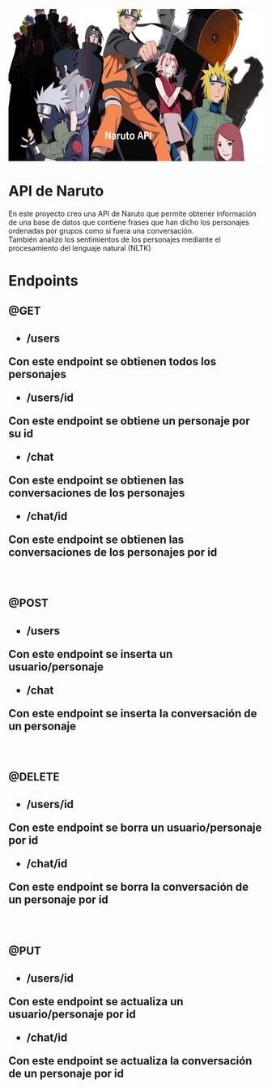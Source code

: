 <p align="center">
  <img width="1000" height="300" src="https://github.com/rafadedubra/python-mongodb-rest-Api/blob/main/naruto-shippuden.jpg" alt="Sentiment analysis">
</p>

# API de Naruto
En este proyecto creo una API de Naruto que permite obtener información de una base de datos que contiene frases que han dicho los personajes ordenadas por grupos como si fuera una conversación.<br>
También analizo los sentimientos de los personajes mediante el procesamiento del lenguaje natural (NLTK) <br>

# Endpoints
<h2>@GET<h2>
<ul><li> /users</li></ul>
<p>Con este endpoint se obtienen todos los personajes</p>
<ul><li> /users/id </li></ul>
<p>Con este endpoint se obtiene un personaje por su id</p>
<ul><li> /chat </li></ul>
<p>Con este endpoint se obtienen las conversaciones de los personajes</p>
<ul><li> /chat/id </li></ul>
<p>Con este endpoint se obtienen las conversaciones de los personajes por id</p>
<br>
<h2>@POST<h2>
<ul><li> /users </li></ul>
<p>Con este endpoint se inserta un usuario/personaje</p>
<ul><li> /chat </li></ul>
<p>Con este endpoint se inserta la conversación de un personaje</p>
<br>
<h2>@DELETE<h2>
<ul><li> /users/id </li></ul>
<p>Con este endpoint se borra un usuario/personaje por id</p>
<ul><li> /chat/id </li></ul>
<p>Con este endpoint se borra la conversación de un personaje por id</p>
<br>
<h2>@PUT<h2>
<ul><li> /users/id </li></ul>
<p>Con este endpoint se actualiza un usuario/personaje por id</p>
<ul><li> /chat/id </li></ul>
<p>Con este endpoint se actualiza la conversación de un personaje por id</p>



